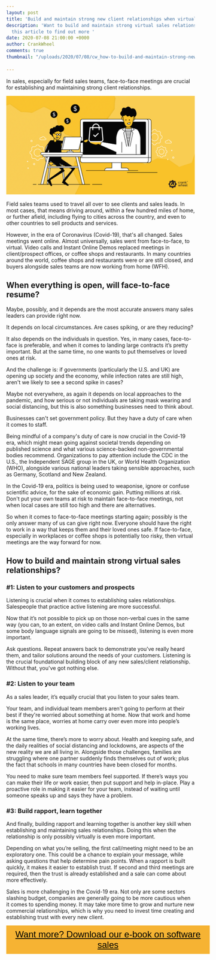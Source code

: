 ```yaml
---
layout: post
title: 'Build and maintain strong new client relationships when virtual selling '
description: 'Want to build and maintain strong virtual sales relationships? Read
  this article to find out more '
date: 2020-07-08 21:00:00 +0000
author: CrankWheel
comments: true
thumbnail: "/uploads/2020/07/08/cw_how-to-build-and-maintain-strong-new-client-relationships-when-virtual-selling.jpg"

---
```

In sales, especially for field sales teams, face-to-face meetings are crucial for establishing and maintaining strong client relationships.

![](/uploads/2020/07/08/cw_how-to-build-and-maintain-strong-new-client-relationships-when-virtual-selling.jpg)

Field sales teams used to travel all over to see clients and sales leads. In most cases, that means driving around, within a few hundred miles of home, or further afield, including flying to cities across the country, and even to other countries to sell products and services.

However, in the era of Coronavirus (Covid-19), that's all changed. Sales meetings went online. Almost universally, sales went from face-to-face, to virtual. Video calls and Instant Online Demos replaced meetings in client/prospect offices, or coffee shops and restaurants. In many countries around the world, coffee shops and restaurants were or are still closed, and buyers alongside sales teams are now working from home (WFH).

## When everything is open, will face-to-face resume?

Maybe, possibly, and it depends are the most accurate answers many sales leaders can provide right now.

It depends on local circumstances. Are cases spiking, or are they reducing?

It also depends on the individuals in question. Yes, in many cases, face-to-face is preferable, and when it comes to landing large contracts it’s pretty important. But at the same time, no one wants to put themselves or loved ones at risk.

And the challenge is: if governments (particularly the U.S. and UK) are opening up society and the economy, while infection rates are still high, aren't we likely to see a second spike in cases?

Maybe not everywhere, as again it depends on local approaches to the pandemic, and how serious or not individuals are taking mask wearing and social distancing, but this is also something businesses need to think about.

Businesses can't set government policy. But they have a duty of care when it comes to staff.

Being mindful of a company's duty of care is now crucial in the Covid-19 era, which might mean going against societal trends depending on published science and what various science-backed non-governmental bodies recommend. Organizations to pay attention include the CDC in the U.S., the Independent SAGE group in the UK, or World Health Organization (WHO), alongside various national leaders taking sensible approaches, such as Germany, Scotland and New Zealand.

In the Covid-19 era, politics is being used to weaponise, ignore or confuse scientific advice, for the sake of economic gain. Putting millions at risk. Don't put your own teams at risk to maintain face-to-face meetings, not when local cases are still too high and there are alternatives.

So when it comes to face-to-face meetings starting again; possibly is the only answer many of us can give right now. Everyone should have the right to work in a way that keeps them and their loved ones safe. If face-to-face, especially in workplaces or coffee shops is potentially too risky, then virtual meetings are the way forward for now.

## How to build and maintain strong virtual sales relationships?

### #1: Listen to your customers and prospects

Listening is crucial when it comes to establishing sales relationships. Salespeople that practice active listening are more successful.

Now that it’s not possible to pick up on those non-verbal cues in the same way (you can, to an extent, on video calls and Instant Online Demos, but some body language signals are going to be missed), listening is even more important.

Ask questions. Repeat answers back to demonstrate you've really heard them, and tailor solutions around the needs of your customers. Listening is the crucial foundational building block of any new sales/client relationship. Without that, you've got nothing else.

### #2: Listen to your team

As a sales leader, it’s equally crucial that you listen to your sales team.

Your team, and individual team members aren't going to perform at their best if they're worried about something at home. Now that work and home is the same place, worries at home carry over even more into people’s working lives.

At the same time, there’s more to worry about. Health and keeping safe, and the daily realities of social distancing and lockdowns, are aspects of the new reality we are all living in. Alongside those challenges, families are struggling where one partner suddenly finds themselves out of work; plus the fact that schools in many countries have been closed for months.

You need to make sure team members feel supported. If there’s ways you can make their life or work easier, then put support and help in-place. Play a proactive role in making it easier for your team, instead of waiting until someone speaks up and says they have a problem.

### #3: Build rapport, learn together

And finally, building rapport and learning together is another key skill when establishing and maintaining sales relationships. Doing this when the relationship is only possibly virtually is even more important.

Depending on what you’re selling, the first call/meeting might need to be an exploratory one. This could be a chance to explain your message, while asking questions that help determine pain points. When a rapport is built quickly, it makes it easier to establish trust. If second and third meetings are required, then the trust is already established and a sale can come about more effectively.

Sales is more challenging in the Covid-19 era. Not only are some sectors slashing budget, companies are generally going to be more cautious when it comes to spending money. It may take more time to grow and nurture new commercial relationships, which is why you need to invest time creating and establishing trust with every new client.

<style> .btn-signup { padding-top: 11px !important; border-radius: 0px !important; background-color: #f6b333; text-align: center; padding: 10px 20px !important; border: 0px !important; width: 100%; margin-bottom: 20px; } .btn-signup a { color: black !important; font-family: 'Titillium Web', sans-serif; font-size: 24px !important; font-weight: normal !important; } </style>

<div class="btn-signup"><a style="cursor: pointer;" href="/sign-up-to-download">Want more? Download our e-book on software sales</a></div>